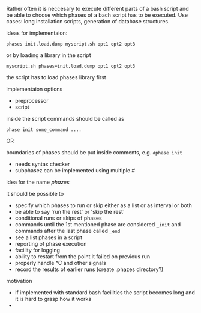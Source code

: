 Rather often it is neccesary to execute different parts of a bash script and be able to choose which phases of a bach script has to be executed.  Use cases: long installation scripts, generation of database structures.

ideas for implementaion:

```phases init,load,dump myscript.sh opt1 opt2 opt3```

or by loading a library in the script

```myscript.sh phases=init,load,dump opt1 opt2 opt3```

the script has to load phases library first

implementaion options
 * preprocessor
 * script

inside the script commands should be called as

```phase init some_command ....```

OR

boundaries of phases should be put inside comments, e.g. ```#phase init``` 
 * needs syntax checker
 * subphasez can be implemented using multiple #

idea for the name *phazes*

it should be possible to
 * specify which phases to run or skip either as a list or as interval or both
 * be able to say 'run the rest' or 'skip the rest'
 * conditional runs or skips of phases
 * commands until the 1st mentioned phase are considered ```_init``` and commands after the last phase called ```_end```
 * see a list phases in a script
 * reporting of phase execution
 * facility for logging
 * ability to restart from the point it failed on previous run
 * properly handle ^C and other signals
 * record the results of earlier runs (create .phazes directory?)

motivation
 * if implemented with standard bash facilities the script becomes long and it is hard to grasp how it works
 * 